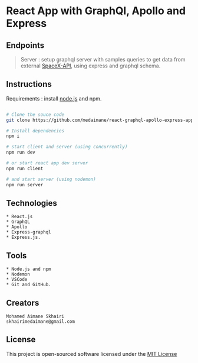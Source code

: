 # React App with GraphQl, Apollo and Express

## Endpoints

> Server : setup graphql server with samples queries to get data from external [SpaceX-API](https://github.com/r-spacex/SpaceX-API), using express and graphql schema.

## Instructions

Requirements : install [node.js](https://nodejs.org/en/) and npm.

```sh

# Clone the souce code
git clone https://github.com/medaimane/react-graphql-apollo-express-app.git

# Install dependencies
npm i

# start client and server (using concurrently)
npm run dev

# or start react app dev server
npm run client

# and start server (using nodemon)
npm run server
```

## Technologies

    * React.js
    * GraphQL
    * Apollo
    * Express-graphql
    * Express.js.

## Tools

    * Node.js and npm
    * Nodemon
    * VSCode
    * Git and GitHub.

## Creators

    Mohamed Aimane Skhairi
    skhairimedaimane@gmail.com

## License

This project is open-sourced software licensed under the [MIT License](https://opensource.org/licenses/MIT)